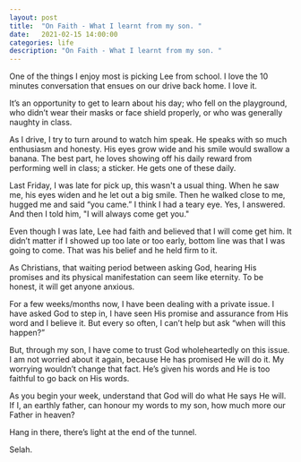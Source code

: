 ```yaml
---
layout: post
title:  "On Faith - What I learnt from my son. "
date:   2021-02-15 14:00:00
categories: life
description: "On Faith - What I learnt from my son. "
---
```

One of the things I enjoy most is picking Lee from school. I love the 10 minutes conversation that ensues on our drive back home. I love it. 

It’s an opportunity to get to learn about his day; who fell on the playground, who didn’t wear their masks or face shield properly, or who was generally naughty in class. 

As I drive, I try to turn around to watch him speak. He speaks with so much enthusiasm and honesty. His eyes grow wide and his smile would swallow a banana. The best part, he loves showing off his daily reward from performing well in class; a sticker. He gets one of these daily. 

Last Friday, I was late for pick up, this wasn't a usual thing. When he saw me, his eyes widen and he let out a big smile. Then he walked close to me, hugged me and said “you came.” I think I had a teary eye. Yes, I answered. And then I told him, "I will always come get you."

Even though I was late, Lee had faith and believed that I will come get him. It didn’t matter if I showed up too late or too early, bottom line was that I was going to come. That was his belief and  he held firm to it.  

As Christians, that waiting period between asking God, hearing His promises and its physical manifestation can seem like eternity. To be honest, it will get anyone anxious.

For a few weeks/months now, I have been dealing with a private issue. I have asked God to step in, I have seen His promise and assurance from His word and I believe it. But every so often, I can’t help but ask “when will this happen?” 

But, through my son, I have come to trust God wholeheartedly on this issue. I am not worried about it again, because He has promised He will do it. My worrying wouldn’t change that fact. He’s given his words and He is too faithful to go back on His words.

As you begin your week, understand that God will do what He says He will. If I, an earthly father, can honour my words to my son, how much more our Father in heaven? 

Hang in there, there’s light at the end of the tunnel.

Selah.